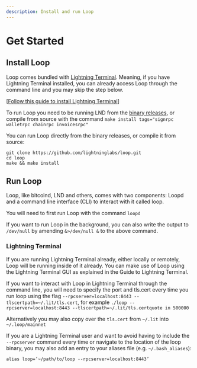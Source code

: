 ```yaml
---
description: Install and run Loop
---
```


# Get Started

## Install Loop <a href="#docs-internal-guid-a15d1019-7fff-cd65-8961-f4145a3bd0d5" id="docs-internal-guid-a15d1019-7fff-cd65-8961-f4145a3bd0d5"></a>

Loop comes bundled with [Lightning Terminal](../lightning-terminal/). Meaning, if you have Lightning Terminal installed, you can already access Loop through the command line and you may skip the step below.&#x20;

\[[Follow this guide to install Lightning Terminal](../lightning-terminal/get-lit.md)]

To run Loop you need to be running LND from the [binary releases](https://github.com/lightningnetwork/lnd/releases), or compile from source with the command `make install tags="signrpc walletrpc chainrpc invoicesrpc"`

You can run Loop directly from the binary releases, or compile it from source:

`git clone https://github.com/lightninglabs/loop.git`\
`cd loop`\
`make && make install`

## Run Loop

Loop, like bitcoind, LND and others, comes with two components: Loopd and a command line interface (CLI) to interact with it called loop.

You will need to first run Loop with the command `loopd`

If you want to run Loop in the background, you can also write the output to `/dev/null` by amending `&>/dev/null &` to the above command.

### Lightning Terminal

If you are running Lightning Terminal already, either locally or remotely, Loop will be running inside of it already. You can make use of Loop using the Lightning Terminal GUI as explained in the Guide to Lightning Terminal.

If you want to interact with Loop in Lightning Terminal through the command line, you will need to specify the port and tls.cert every time you run loop using the flag `--rpcserver=localhost:8443 --tlscertpath=~/.lit/tls.cert`, for example `./loop --rpcserver=localhost:8443 --tlscertpath=~/.lit/tls.certquote in 500000`

Alternatively you may also copy over the `tls.cert` from `~/.lit` into `~/.loop/mainnet`

If you are a Lightning Terminal user and want to avoid having to include the `--rpcserver` command every time or navigate to the location of the loop binary, you may also add an entry to your aliases file (e.g. `~/.bash_aliases`):

`alias loop=’~/path/to/loop --rpcserver=localhost:8443’`

